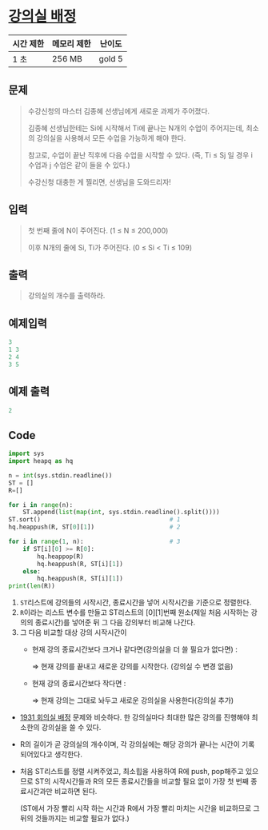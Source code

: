 # [강의실 배정](https://www.acmicpc.net/problem/11000)

| 시간 제한 | 메모리 제한 | 난이도 |
| --- | --- | --- |
| 1 초 | 256 MB | gold 5 |

## 문제

> 수강신청의 마스터 김종혜 선생님에게 새로운 과제가 주어졌다.
> 
> 
> 김종혜 선생님한테는 Si에 시작해서 Ti에 끝나는 N개의 수업이 주어지는데, 최소의 강의실을 사용해서 모든 수업을 가능하게 해야 한다.
> 
> 참고로, 수업이 끝난 직후에 다음 수업을 시작할 수 있다. (즉, Ti ≤ Sj 일 경우 i 수업과 j 수업은 같이 들을 수 있다.)
> 
> 수강신청 대충한 게 찔리면, 선생님을 도와드리자!
> 

## 입력

> 첫 번째 줄에 N이 주어진다. (1 ≤ N ≤ 200,000)
> 
> 
> 이후 N개의 줄에 Si, Ti가 주어진다. (0 ≤ Si < Ti ≤ 109)
> 

## 출력

> 강의실의 개수를 출력하라.
> 

## 예제입력

```python
3
1 3
2 4
3 5
```

## 예제 출력

```python
2
```

## Code

```python
import sys
import heapq as hq

n = int(sys.stdin.readline())
ST = []
R=[]

for i in range(n):
    ST.append(list(map(int, sys.stdin.readline().split())))
ST.sort()                                    # 1
hq.heappush(R, ST[0][1])                     # 2

for i in range(1, n):                        # 3
    if ST[i][0] >= R[0]:
        hq.heappop(R)
        hq.heappush(R, ST[i][1])
    else:
        hq.heappush(R, ST[i][1])
print(len(R))
```

1.  `ST`리스트에 강의들의 시작시간, 종료시간을 넣어 시작시간을 기준으로 정렬한다. 
2.  `R`이라는 리스트 변수를 만들고 ST리스트의 [0][1]번째 원소(제일 처음 시작하는 강의의 종료시간)를 넣어준 뒤 그 다음 강의부터 비교해 나간다. 
3. 그 다음 비교할 대상 강의 시작시간이
    - 현재 강의 종료시간보다 크거나 같다면(강의실을 더 쓸 필요가 없다면) :
        
        ⇒ 현재 강의를 끝내고 새로운 강의를 시작한다. (강의실 수 변경 없음)
        
    - 현재 강의 종료시간보다 작다면 :
        
        ⇒ 현재 강의는 그대로 놔두고 새로운 강의실을 사용한다(강의실 추가)
        
    
- [1931 회의실 배정](https://github.com/yeonkyeong1022/Baekjoon_Study/tree/main/Week%202/Baekjoon_1931) 문제와 비슷하다. 한 강의실마다 최대한 많은 강의를 진행해야 최소한의 강의실을 쓸 수 있다.
- R의 길이가 곧 강의실의 개수이며, 각 강의실에는 해당 강의가 끝나는 시간이 기록되어있다고 생각한다.
- 처음 ST리스트를 정렬 시켜주었고, 최소힙을 사용하여 R에 push, pop해주고 있으므로 ST의 시작시간들과 R의 모든 종료시간들을 비교할 필요 없이 가장 첫 번째 종료시간과만 비교하면 된다.
    
    (ST에서 가장 빨리 시작 하는 시간과 R에서 가장 빨리 마치는 시간을 비교하므로 그 뒤의 것들까지는 비교할 필요가 없다.)